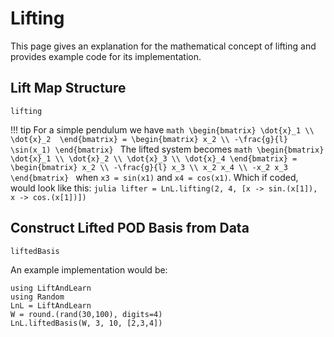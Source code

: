 # Lifting

This page gives an explanation for the mathematical concept of lifting and provides example code for its implementation.

## Lift Map Structure

```@docs
lifting
```

!!! tip
    For a simple pendulum we have 
    ```math
    \begin{bmatrix}
    \dot{x}_1 \\
    \dot{x}_2 
    \end{bmatrix} = \begin{bmatrix}
    x_2 \\
    -\frac{g}{l} \sin(x_1)
    \end{bmatrix}
    ```
    The lifted system becomes 
    ```math
    \begin{bmatrix}
    \dot{x}_1 \\
    \dot{x}_2 \\
    \dot{x}_3 \\
    \dot{x}_4
    \end{bmatrix} = \begin{bmatrix}
    x_2 \\
    -\frac{g}{l} x_3 \\
    x_2 x_4 \\
    -x_2 x_3
    \end{bmatrix}
    ```
    when `x3 = sin(x1)` and `x4 = cos(x1)`. Which if coded, would look like this:
    ```julia
    lifter = LnL.lifting(2, 4, [x -> sin.(x[1]), x -> cos.(x[1])])
    ```

## Construct Lifted POD Basis from Data

```@docs
liftedBasis
```

An example implementation would be:

```@example
using LiftAndLearn
using Random
LnL = LiftAndLearn
W = round.(rand(30,100), digits=4)
LnL.liftedBasis(W, 3, 10, [2,3,4])
```